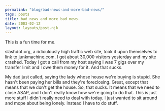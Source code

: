 ```yaml
---
permalink: "blog/bad-news-and-more-bad-news/"
tags: posts
title: bad news and more bad news.
date: 2003-02-12
layout: layouts/post.njk
---
```


This is a fun time for me.

slashdot.org, a ridiculously high traffic web site, took it upon themselves to link to junkmachine.com. I got about 30,000 visitors yesterday and my site crashed. Today I got a call from my host saying I was 7 gigs over my transfer limit and I owe them money for it. And that sucks. 

My dad just called, saying the lady whose house we're buying is stupid. She hasn't been paying her bills and they're foreclosing. Great, except that means that we don't get the house. So, that sucks. It means that we need to close ASAP, and I don't really know how we're going to do that. This is just more stuff I didn't really need to deal with today. I just wanted to sit around and mope about being lonely. Instead I have to do stuff.